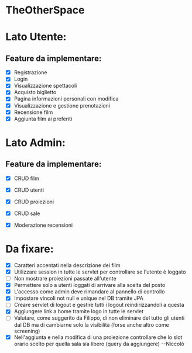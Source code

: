 # TheOtherSpace

# Lato Utente:

## Feature da implementare:

- [x]  Registrazione
- [x]  Login
- [x]  Visualizzazione spettacoli
- [x]  Acquisto biglietto
- [x]  Pagina informazioni personali con modifica
- [x]  Visualizzazione e gestione prenotazioni
- [x]  Recensione film
- [x]  Aggiunta film ai preferiti

# Lato Admin:

## Feature da implementare:

- [x]  CRUD film
- [x]  CRUD utenti
- [x]  CRUD proiezioni
- [x]  CRUD sale
- [x]  Moderazione recensioni



# Da fixare:

- [x] Caratteri accentati nella descrizione dei film
- [x] Utilizzare session in tutte le servlet per controllare se l'utente è loggato
- [ ] Non mostrare proiezioni passate all'utente
- [x] Permettere solo a utenti loggati di arrivare alla scelta del posto
- [x] L'accesso come admin deve rimandare al pannello di controllo
- [x] Impostare vincoli not null e unique nel DB tramite JPA
- [ ] Creare servlet di logout e gestire tutti i logout reindirizzandoli a questa
- [x] Aggiungere link a home tramite logo in tutte le servlet
- [ ] Valutare, come suggerito da Filippo, di non eliminare del tutto gli utenti dal DB ma di cambiarne solo la visibilità (forse anche altro come screening)
- [x] Nell'aggiunta e nella modifica di una proiezione controllare che lo slot orario scelto per quella sala sia libero (query da aggiungere) --Niccolò
